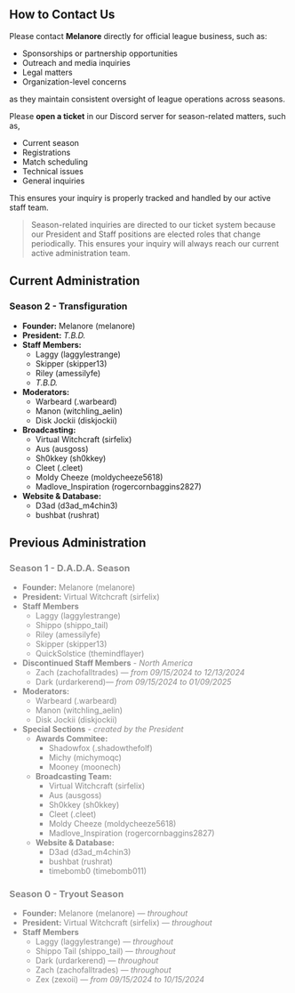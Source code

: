 ## How to Contact Us
Please contact **Melanore** directly for official league business, such as:
- Sponsorships or partnership opportunities
- Outreach and media inquiries
- Legal matters
- Organization-level concerns

as they maintain consistent oversight of league operations across seasons.


Please **open a ticket** in our Discord server for season-related matters, such as,
- Current season
- Registrations
- Match scheduling
- Technical issues
- General inquiries

This ensures your inquiry is properly tracked and handled by our active staff team.

>Season-related inquiries are directed to our ticket system because our President and Staff positions are elected roles that change periodically. This ensures your inquiry will always reach our current active administration team.


## Current Administration

### Season 2 - Transfiguration

- **Founder:**  Melanore (melanore)
- **President:** *T.B.D.*
- **Staff Members:**
    - Laggy (laggylestrange)
    - Skipper (skipper13)
    - Riley (amessilyfe)
    - *T.B.D.*
- **Moderators:**
    - Warbeard (.warbeard)
    - Manon (witchling_aelin)
    - Disk Jockii (diskjockii)
- **Broadcasting:**
    - Virtual Witchcraft (sirfelix)
    - Aus (ausgoss) 
    - Sh0kkey (sh0kkey) 
    - Cleet (.cleet) 
    - Moldy Cheeze (moldycheeze5618) 
    - Madlove_Inspiration (rogercornbaggins2827) 
- **Website & Database:**
    - D3ad (d3ad_m4chin3) 
    - bushbat (rushrat) 

## Previous Administration
<span style="opacity:0.5;">

### Season 1 - D.A.D.A. Season
- **Founder:**  Melanore (melanore)
- **President:**  Virtual Witchcraft (sirfelix)
- **Staff Members**
    - Laggy (laggylestrange)
    - Shippo (shippo_tail)
    - Riley (amessilyfe)
    - Skipper (skipper13)
    - QuickSolstice (themindflayer)
- **Discontinued Staff Members**  - *North America*
    - Zach (zachofalltrades) — *from 09/15/2024 to 12/13/2024*
    - Dark (urdarkerend)— *from 09/15/2024 to 01/09/2025*
- **Moderators:**
    - Warbeard (.warbeard)
    - Manon (witchling_aelin)
    - Disk Jockii (diskjockii)
- **Special Sections** - *created by the President*
    - **Awards Commitee:**
        - Shadowfox (.shadowthefolf)
        - Michy (michymoqc)
        - Mooney (moonech)
    - **Broadcasting Team:**
        - Virtual Witchcraft (sirfelix)
        - Aus (ausgoss) 
        - Sh0kkey (sh0kkey) 
        - Cleet (.cleet) 
        - Moldy Cheeze (moldycheeze5618) 
        - Madlove_Inspiration (rogercornbaggins2827) 
    - **Website & Database:**
        - D3ad (d3ad_m4chin3) 
        - bushbat (rushrat) 
        - timebomb0 (timebomb011) 

### Season 0 - Tryout Season
- **Founder:**  Melanore (melanore) — *throughout*
- **President:**  Virtual Witchcraft (sirfelix) — *throughout*
- **Staff Members** 
    - Laggy (laggylestrange) — *throughout*
    - Shippo Tail (shippo_tail) — *throughout*
    - Dark (urdarkerend) — *throughout*
    - Zach (zachofalltrades) — *throughout*
    - Zex (zexoii) — *from 09/15/2024 to 10/15/2024*
</span>